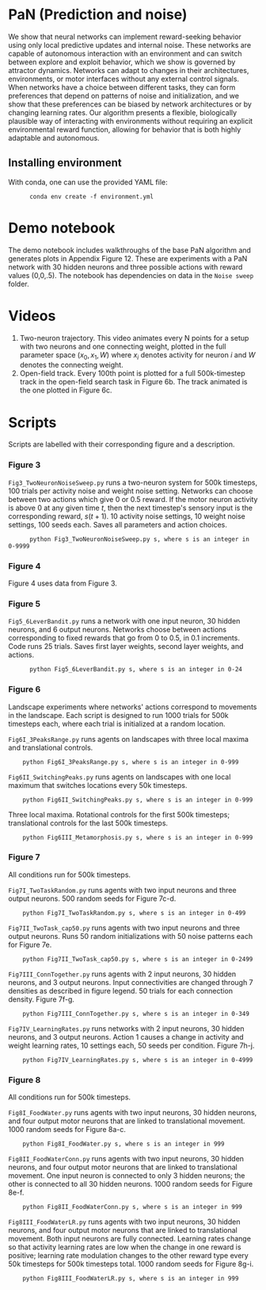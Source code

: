 # PaN (Prediction and noise)
We show that neural networks can implement reward-seeking behavior using only local predictive updates and internal noise. These networks are capable of autonomous interaction with an environment and can switch between explore and exploit behavior, which we show is governed by attractor dynamics. Networks can adapt to changes in their architectures, environments, or motor interfaces without any external control signals. When networks have a choice between different tasks, they can form preferences that depend on patterns of noise and initialization, and we show that these preferences can be biased by network architectures or by changing learning rates. Our algorithm presents a flexible, biologically plausible way of interacting with environments without requiring an explicit environmental reward function, allowing for behavior that is both highly adaptable and autonomous.

## Installing environment
With conda, one can use the provided YAML file:

          conda env create -f environment.yml

# Demo notebook
The demo notebook includes walkthroughs of the base PaN algorithm and generates plots in Appendix Figure 12. These are experiments with a PaN network with 30 hidden neurons and three possible actions with reward values (0,0,.5). The notebook has dependencies on data in the `Noise sweep` folder.

# Videos

1. Two-neuron trajectory. This video animates every N points for a setup with two neurons and one connecting weight, plotted in the full parameter space $(x_0, x_1, W)$ where $x_i$ denotes activity for neuron $i$ and $W$ denotes the connecting weight.
2. Open-field track. Every 100th point is plotted for a full 500k-timestep track in the open-field search task in Figure 6b. The track animated is the one plotted in Figure 6c.

# Scripts
Scripts are labelled with their corresponding figure and a description. 

### Figure 3
`Fig3_TwoNeuronNoiseSweep.py` runs a two-neuron system for 500k timesteps, 100 trials per activity noise and weight noise setting. Networks can choose between two actions which give 0 or 0.5 reward. If the motor neuron activity is above 0 at any given time $t$, then the next timestep's sensory input is the corresponding reward, $s(t+1)$. 10 activity noise settings, 10 weight noise settings, 100 seeds each. Saves all parameters and action choices.
          
          python Fig3_TwoNeuronNoiseSweep.py s, where s is an integer in 0-9999
          
### Figure 4
Figure 4 uses data from Figure 3.

### Figure 5
`Fig5_6LeverBandit.py` runs a network with one input neuron, 30 hidden neurons, and 6 output neurons. Networks choose between actions corresponding to fixed rewards that go from 0 to 0.5, in 0.1 increments. Code runs 25 trials. Saves first layer weights, second layer weights, and actions.
          
          python Fig5_6LeverBandit.py s, where s is an integer in 0-24
          
### Figure 6
Landscape experiments where networks' actions correspond to movements in the landscape. Each script is designed to run 1000 trials for 500k timesteps each, where each trial is initialized at a random location.
       
`Fig6I_3PeaksRange.py` runs agents on landscapes with three local maxima and translational controls.

        python Fig6I_3PeaksRange.py s, where s is an integer in 0-999
        
`Fig6II_SwitchingPeaks.py` runs agents on landscapes with one local maximum that switches locations every 50k timesteps.

        python Fig6II_SwitchingPeaks.py s, where s is an integer in 0-999
        
Three local maxima. Rotational controls for the first 500k timesteps; translational controls for the last 500k timesteps.

        python Fig6III_Metamorphosis.py s, where s is an integer in 0-999
          
### Figure 7
All conditions run for 500k timesteps.

`Fig7I_TwoTaskRandom.py` runs agents with two input neurons and three output neurons. 500 random seeds for Figure 7c-d.
        
        python Fig7I_TwoTaskRandom.py s, where s is an integer in 0-499

`Fig7II_TwoTask_cap50.py` runs agents with two input neurons and three output neurons. Runs 50 random initializations with 50 noise patterns each for Figure 7e.

        python Fig7II_TwoTask_cap50.py s, where s is an integer in 0-2499

`Fig7III_ConnTogether.py` runs agents with 2 input neurons, 30 hidden neurons, and 3 output neurons. Input connectivities are changed through 7 densities as described in figure legend. 50 trials for each connection density. Figure 7f-g.

        python Fig7III_ConnTogether.py s, where s is an integer in 0-349

`Fig7IV_LearningRates.py` runs networks with 2 input neurons, 30 hidden neurons, and 3 output neurons. Action 1 causes a change in activity and weight learning rates, 10 settings each, 50 seeds per condition. Figure 7h-j.

        python Fig7IV_LearningRates.py s, where s is an integer in 0-4999
          
### Figure 8

All conditions run for 500k timesteps.

`Fig8I_FoodWater.py` runs agents with two input neurons, 30 hidden neurons, and four output motor neurons that are linked to translational movement. 1000 random seeds for Figure 8a-c.
        
        python Fig8I_FoodWater.py s, where s is an integer in 999

`Fig8II_FoodWaterConn.py` runs agents with two input neurons, 30 hidden neurons, and four output motor neurons that are linked to translational movement. One input neuron is connected to only 3 hidden neurons; the other is connected to all 30 hidden neurons. 1000 random seeds for Figure 8e-f.
        
        python Fig8II_FoodWaterConn.py s, where s is an integer in 999

`Fig8III_FoodWaterLR.py` runs agents with two input neurons, 30 hidden neurons, and four output motor neurons that are linked to translational movement. Both input neurons are fully connected. Learning rates change so that activity learning rates are low when the change in one reward is positive; learning rate modulation changes to the other reward type every 50k timesteps for 500k timesteps total. 1000 random seeds for Figure 8g-i.
        
        python Fig8III_FoodWaterLR.py s, where s is an integer in 999

